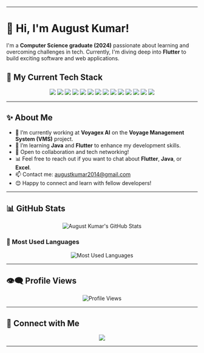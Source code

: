 
---

# 👋 Hi, I'm August Kumar!

I'm a **Computer Science graduate (2024)** passionate about learning and overcoming challenges in tech. Currently, I'm diving deep into **Flutter** to build exciting software and web applications. 

## 🚀 My Current Tech Stack

<p align="center">
    <img src="https://img.shields.io/badge/Flutter-02569B?style=for-the-badge&logo=flutter&logoColor=white"/>
    <img src="https://img.shields.io/badge/Firebase-FFCA28?style=for-the-badge&logo=firebase&logoColor=black"/>
    <img src="https://img.shields.io/badge/Dart-00BFFF?style=for-the-badge&logo=dart&logoColor=white"/>
    <img src="https://img.shields.io/badge/C++-00599C?style=for-the-badge&logo=cplusplus&logoColor=white"/>
    <img src="https://img.shields.io/badge/HTML-E34F26?style=for-the-badge&logo=html5&logoColor=white"/>
    <img src="https://img.shields.io/badge/CSS-1572B6?style=for-the-badge&logo=css3&logoColor=white"/>
    <img src="https://img.shields.io/badge/Python-3776AB?style=for-the-badge&logo=python&logoColor=white"/>
    <img src="https://img.shields.io/badge/NumPy-013243?style=for-the-badge&logo=numpy&logoColor=white"/>
    <img src="https://img.shields.io/badge/Pandas-150458?style=for-the-badge&logo=pandas&logoColor=white"/>
    <img src="https://img.shields.io/badge/scikit--learn-F7931E?style=for-the-badge&logo=scikit-learn&logoColor=white"/>
    <img src="https://img.shields.io/badge/Matplotlib-003B57?style=for-the-badge&logo=matplotlib&logoColor=white"/>
    <img src="https://img.shields.io/badge/GitHub-181717?style=for-the-badge&logo=github&logoColor=white"/>
    <img src="https://img.shields.io/badge/Git-F05032?style=for-the-badge&logo=git&logoColor=white"/>
    <img src="https://img.shields.io/badge/Machine%20Learning-F7931E?style=for-the-badge&logo=python&logoColor=white"/>
</p>

---

## ✨ About Me
- 🔭 I’m currently working at **Voyagex AI** on the **Voyage Management System (VMS)** project.
- 🌱 I’m learning **Java** and **Flutter** to enhance my development skills.
- 💼 Open to collaboration and tech networking!
- 📊 Feel free to reach out if you want to chat about **Flutter**, **Java**, or **Excel**.
- 📫 Contact me: [augustkumar2014@gmail.com](mailto:augustkumar2014@gmail.com)
- 😊 Happy to connect and learn with fellow developers!

---

## 📊 GitHub Stats

<p align="center">
    <img src="https://github-readme-stats.vercel.app/api?username=August2042&show_icons=true&theme=dark&count_private=true" alt="August Kumar's GitHub Stats" />
</p>

### 🚀 Most Used Languages

<p align="center">
    <img src="https://github-readme-stats.vercel.app/api/top-langs/?username=August2042&layout=compact&theme=dark" alt="Most Used Languages" />
</p>

---

## 👁‍🗨 Profile Views

<p align="center">
    <img src="https://hits.sh/github.com/August2042.svg?label=Profile%20Views&color=brightgreen&style=flat-square&logo=github&logoColor=white&count_start=50" alt="Profile Views"/>
</p>

---

## 💬 Connect with Me

<p align="center">
    <a href="https://linkedin.com/in/august-k-269b09135">
        <img src="https://img.shields.io/badge/LinkedIn-Connect-blue?style=for-the-badge&logo=linkedin&logoColor=white"/>
    </a>
</p>

---

